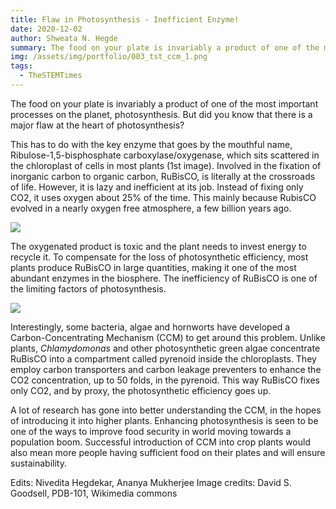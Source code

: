 ```yaml
---
title: Flaw in Photosynthesis - Inefficient Enzyme!
date: 2020-12-02
author: Shweata N. Hegde
summary: The food on your plate is invariably a product of one of the most important processes on the planet, photosynthesis. But did you know that there is a major flaw at the heart of photosynthesis?
img: /assets/img/portfolio/003_tst_ccm_1.png
tags:
  - TheSTEMTimes
---
```

The food on your plate is invariably a product of one of the most important processes on the planet, photosynthesis. But did you know that there is a major flaw at the heart of photosynthesis?

This has to do with the key enzyme that goes by the mouthful name, Ribulose-1,5-bisphosphate carboxylase/oxygenase, which sits scattered in the chloroplast of cells in most plants (1st image). Involved in the fixation of inorganic carbon to organic carbon, RuBisCO, is literally at the crossroads of life. However, it is lazy and inefficient at its job. Instead of fixing only CO2, it uses oxygen about 25% of the time. This mainly because RubisCO evolved in a nearly oxygen free atmosphere, a few billion years ago.

<img src = '/assets/img/portfolio/003_tst_ccm_1.png'>

The oxygenated product is toxic and the plant needs to invest energy to recycle it. To compensate for the loss of photosynthetic efficiency, most plants produce RuBisCO in large quantities, making it one of the most abundant enzymes in the biosphere. The inefficiency of RuBisCO is one of the limiting factors of photosynthesis.

<img src = '/static/img/portfolio/003_tst_ccm_2.jpg'>

Interestingly, some bacteria, algae and hornworts have developed a Carbon-Concentrating Mechanism (CCM) to get around this problem. Unlike plants, _Chlamydomonas_ and other photosynthetic green algae concentrate RuBisCO into a compartment called pyrenoid inside the chloroplasts. They employ carbon transporters and carbon leakage preventers to enhance the CO2 concentration, up to 50 folds, in the pyrenoid. This way RuBisCO fixes only CO2, and by proxy, the photosynthetic efficiency goes up.

A lot of research has gone into better understanding the CCM, in the hopes of introducing it into higher plants. Enhancing photosynthesis is seen to be one of the ways to improve food security in world moving towards a population boom. Successful introduction of CCM into crop plants would also mean more people having sufficient food on their plates and will ensure sustainability.

Edits: Nivedita Hegdekar, Ananya Mukherjee
Image credits: David S. Goodsell, PDB-101, Wikimedia commons